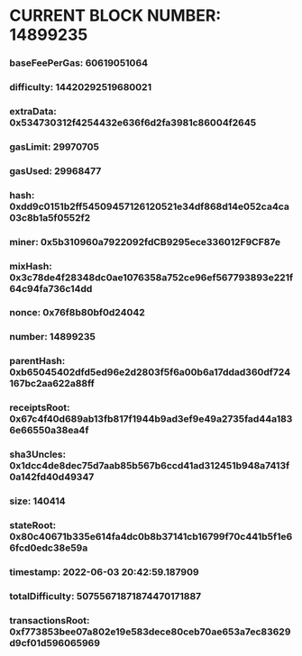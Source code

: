 # CURRENT BLOCK NUMBER: 14899235

### baseFeePerGas: 60619051064
### difficulty: 14420292519680021
### extraData: 0x534730312f4254432e636f6d2fa3981c86004f2645
### gasLimit: 29970705
### gasUsed: 29968477
### hash: 0xdd9c0151b2ff54509457126120521e34df868d14e052ca4ca03c8b1a5f0552f2
### miner: 0x5b310960a7922092fdCB9295ece336012F9CF87e
### mixHash: 0x3c78de4f28348dc0ae1076358a752ce96ef567793893e221f64c94fa736c14dd
### nonce: 0x76f8b80bf0d24042
### number: 14899235
### parentHash: 0xb65045402dfd5ed96e2d2803f5f6a00b6a17ddad360df724167bc2aa622a88ff
### receiptsRoot: 0x67c4f40d689ab13fb817f1944b9ad3ef9e49a2735fad44a1836e66550a38ea4f
### sha3Uncles: 0x1dcc4de8dec75d7aab85b567b6ccd41ad312451b948a7413f0a142fd40d49347
### size: 140414
### stateRoot: 0x80c40671b335e614fa4dc0b8b37141cb16799f70c441b5f1e66fcd0edc38e59a
### timestamp: 2022-06-03 20:42:59.187909
### totalDifficulty: 50755671871874470171887
### transactionsRoot: 0xf773853bee07a802e19e583dece80ceb70ae653a7ec83629d9cf01d596065969
